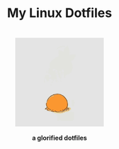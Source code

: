 <div align='center'><h1>My Linux Dotfiles<h1></div>
<div align='center'>
    <h3>
    	<img src='Pictures/images/icons/torchic-torchic-playing.gif' align='center' height='200px'>
    </h3>
    <p align='center'>
    	<strong>
    		a glorified dotfiles
    	</strong>
    </p>
</div>
